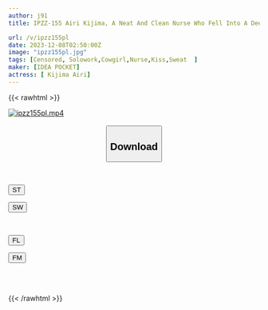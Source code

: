 ```yaml
---
author: j91
title: IPZZ-155 Airi Kijima, A Neat And Clean Nurse Who Fell Into A Deep Kiss With An Aphrodisiac Addicted Patient

url: /v/ipzz155pl
date: 2023-12-08T02:50:00Z
image: "ipzz155pl.jpg"
tags: [Censored, Solowork,Cowgirl,Nurse,Kiss,Sweat	]
maker: [IDEA POCKET]
actress: [ Kijima Airi]
---
```



{{< rawhtml >}}

<div class="video" data-videoid="eaVezZeZxlIYlw7">
    <a href="javascript:;">
        <img src="/v/ipzz155pl/ipzz155pl.jpg" width="WIDTH" height="HEIGHT" alt="ipzz155pl.mp4" loading="lazy">
    </a>
</div>

<script type="text/javascript" src="https://j91.asia/asset/on-demand-st.js"></script>

<br>
  <link rel="stylesheet" href="https://j91.asia/asset/bs5.css">
  
  <center>
  <button class="btn btn-primary" type="button" data-bs-toggle="collapse" data-bs-target=".multi-collapse" aria-expanded="false" aria-controls="multiCollapseExample1 multiCollapseExample2"><h2>Download</h2></button></center>
</p>
<div class="row">
  <div class="col">
    <div class="collapse multi-collapse" id="multiCollapseExample1">
      <div class="card card-body">
	      	      <br>
<div class="buttons">  
<p><a href="https://streamtape.to/v/eaVezZeZxlIYlw7" target="_blank"><button class="btn-hover color-3"><i class="fa fa-download"></i> ST</button></a></p>
<p><a href="https://flaswish.com/j8x28vs4gsop" target="_blank"><button class="btn-hover color-2"><i class="fa fa-download"></i> SW</button></a></p></div>
    </div>
  </div>
</div>
  <div class="col">
    <div class="collapse multi-collapse" id="multiCollapseExample2">
      <div class="card card-body">
	      <br>
<div class="buttons">
<p><a href="javascript:;" target="_blank"><button class="btn-hover color-9"><i class="fa fa-download"></i> FL</button></a></p>
<p><a href="javascript:;" target="_blank"><button class="btn-hover color-8"><i class="fa fa-download"></i> FM</button></a></p></div>
<br><br>
      </div>
    </div>
  </div>
</div>

{{< /rawhtml >}}